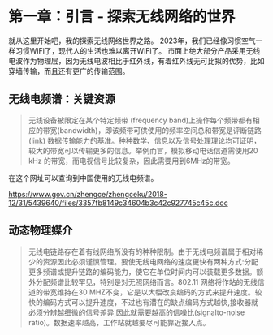 # 第一章：引言 - 探索无线网络的世界
就从这里开始吧，我的探索无线网络世界之路。
2023年，我们已经像习惯空气一样习惯WiFi了，现代人的生活也难以离开WiFi了。
市面上绝大部分产品采用无线电波作为物理层，因为无线电波相比于红外线，有着红外线无可比拟的优势，比如穿墙传输，而且还有更广的传输范围。
## 无线电频谱：关键资源
> 无线设备被限定在某个特定频带 (frequency band)上操作每个频带都有相应的带宽(bandwidth)，即该频带可供使用的频率空间总和带宽是评断链路 (link) 数据传输能力的基准。种种数学、信息以及信号处理理论均可证明，较大的带宽可以传输更多的信息。举例而言，模拟移动电话信道需使用20 kHz 的带宽，而电视信号比较复杂，因此需要用到6MHz的带宽。

在这个网址可以查询到中国使用的无线电频谱。

https://www.gov.cn/zhengce/zhengceku/2018-12/31/5439640/files/3357fb8149c34604b3c42c927745c45c.doc

## 动态物理媒介

> 无线电链路存在着有线网络所没有的种种限制。由于无线电频谱属于相对稀少的资源因此必须谨慎管理。要使无线电网络的速度更快有两种方式:分配更多频谱或提升链路的编码能力，使它在单位时间内可以装载更多数据。额外分配频谱比较罕见，特别是对无照网络而言。802.11 网络将作站的无线信道的带宽维持在30 MHZ不变，它是以大幅改良编码的方式来提升速度。较快的编码方式可以提升速度，不过也有潜在的缺点编码方式越快,接收器就必须分辨越细微的信号差异,因此就需要越高的信噪比(signalto-noise ratio)。数据速率越高，工作站就越要尽可能靠近接入点。

